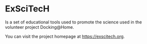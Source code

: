 ExSciTecH
==================

Is a set of educational tools used to promote the science used in the volunteer project Docking@Home.

You can visit the project homepage at https://exscitech.org.